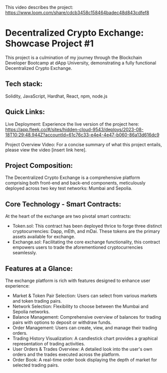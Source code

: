 This video describes the project: https://www.loom.com/share/cdcb3458c158464badec48d843cdfef8

# Decentralized Crypto Exchange: Showcase Project #1
This project is a culmination of my journey through the Blockchain Developer Bootcamp at dApp University, demonstrating a fully functional Decentralized Crypto Exchange.

## Tech stack:
Solidity, JavaScript, Hardhat, React, npm, node.js

## Quick Links:
Live Deployment: Experience the live version of the project here: https://app.fleek.co/#/sites/hidden-cloud-9543/deploys/2023-08-18T10:29:48.944Z?accountId=61c76c33-e4e4-4e47-b060-86a13d616dc9

Project Overview Video: For a concise summary of what this project entails, please view the video [insert link here].


## Project Composition:
The Decentralized Crypto Exchange is a comprehensive platform comprising both front-end and back-end components, meticulously deployed across two key test networks: Mumbai and Sepolia.

## Core Technology - Smart Contracts:
At the heart of the exchange are two pivotal smart contracts:

- Token.sol: This contract has been deployed thrice to forge three distinct cryptocurrencies: Dapp, mEth, and mDai. These tokens are the primary assets available for exchange.
- Exchange.sol: Facilitating the core exchange functionality, this contract empowers users to trade the aforementioned cryptocurrencies seamlessly.

## Features at a Glance:
The exchange platform is rich with features designed to enhance user experience:

- Market & Token Pair Selection: Users can select from various markets and token trading pairs.
- Network Selection: Flexibility to choose between the Mumbai and Sepolia networks.
- Balance Management: Comprehensive overview of balances for trading pairs with options to deposit or withdraw funds.
- Order Management: Users can create, view, and manage their trading orders.
- Trading History Visualization: A candlestick chart provides a graphical representation of trading activities.
- User Orders & Trades Overview: A detailed look into the user's own orders and the trades executed across the platform.
- Order Book: A real-time order book displaying the depth of market for selected trading pairs.
